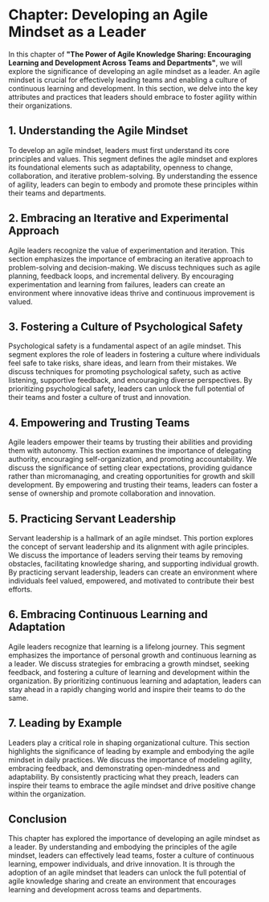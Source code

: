 Chapter: Developing an Agile Mindset as a Leader
================================================

In this chapter of **"The Power of Agile Knowledge Sharing: Encouraging Learning and Development Across Teams and Departments"**, we will explore the significance of developing an agile mindset as a leader. An agile mindset is crucial for effectively leading teams and enabling a culture of continuous learning and development. In this section, we delve into the key attributes and practices that leaders should embrace to foster agility within their organizations.

**1. Understanding the Agile Mindset**
--------------------------------------

To develop an agile mindset, leaders must first understand its core principles and values. This segment defines the agile mindset and explores its foundational elements such as adaptability, openness to change, collaboration, and iterative problem-solving. By understanding the essence of agility, leaders can begin to embody and promote these principles within their teams and departments.

**2. Embracing an Iterative and Experimental Approach**
-------------------------------------------------------

Agile leaders recognize the value of experimentation and iteration. This section emphasizes the importance of embracing an iterative approach to problem-solving and decision-making. We discuss techniques such as agile planning, feedback loops, and incremental delivery. By encouraging experimentation and learning from failures, leaders can create an environment where innovative ideas thrive and continuous improvement is valued.

**3. Fostering a Culture of Psychological Safety**
--------------------------------------------------

Psychological safety is a fundamental aspect of an agile mindset. This segment explores the role of leaders in fostering a culture where individuals feel safe to take risks, share ideas, and learn from their mistakes. We discuss techniques for promoting psychological safety, such as active listening, supportive feedback, and encouraging diverse perspectives. By prioritizing psychological safety, leaders can unlock the full potential of their teams and foster a culture of trust and innovation.

**4. Empowering and Trusting Teams**
------------------------------------

Agile leaders empower their teams by trusting their abilities and providing them with autonomy. This section examines the importance of delegating authority, encouraging self-organization, and promoting accountability. We discuss the significance of setting clear expectations, providing guidance rather than micromanaging, and creating opportunities for growth and skill development. By empowering and trusting their teams, leaders can foster a sense of ownership and promote collaboration and innovation.

**5. Practicing Servant Leadership**
------------------------------------

Servant leadership is a hallmark of an agile mindset. This portion explores the concept of servant leadership and its alignment with agile principles. We discuss the importance of leaders serving their teams by removing obstacles, facilitating knowledge sharing, and supporting individual growth. By practicing servant leadership, leaders can create an environment where individuals feel valued, empowered, and motivated to contribute their best efforts.

**6. Embracing Continuous Learning and Adaptation**
---------------------------------------------------

Agile leaders recognize that learning is a lifelong journey. This segment emphasizes the importance of personal growth and continuous learning as a leader. We discuss strategies for embracing a growth mindset, seeking feedback, and fostering a culture of learning and development within the organization. By prioritizing continuous learning and adaptation, leaders can stay ahead in a rapidly changing world and inspire their teams to do the same.

**7. Leading by Example**
-------------------------

Leaders play a critical role in shaping organizational culture. This section highlights the significance of leading by example and embodying the agile mindset in daily practices. We discuss the importance of modeling agility, embracing feedback, and demonstrating open-mindedness and adaptability. By consistently practicing what they preach, leaders can inspire their teams to embrace the agile mindset and drive positive change within the organization.

**Conclusion**
--------------

This chapter has explored the importance of developing an agile mindset as a leader. By understanding and embodying the principles of the agile mindset, leaders can effectively lead teams, foster a culture of continuous learning, empower individuals, and drive innovation. It is through the adoption of an agile mindset that leaders can unlock the full potential of agile knowledge sharing and create an environment that encourages learning and development across teams and departments.
